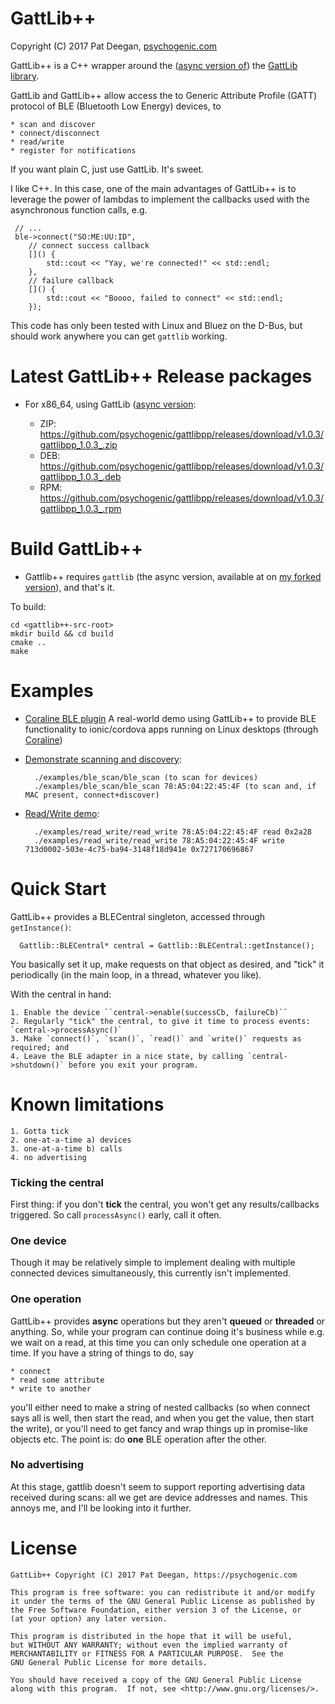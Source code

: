 GattLib++
=========

Copyright (C) 2017 Pat Deegan, [psychogenic.com](https://psychogenic.com)

GattLib++ is a C++ wrapper around the ([async version of](https://github.com/psychogenic/gattlib "async version")) the [GattLib library](https://github.com/labapart/gattlib "GattLib library").

GattLib and GattLib++ allow access the to Generic Attribute Profile (GATT) protocol of BLE (Bluetooth Low Energy) devices, to 
	
	* scan and discover
	* connect/disconnect
	* read/write
	* register for notifications


If you want plain C, just use GattLib. It's sweet.  

I like C++.  In this case, one of the main advantages of GattLib++ is to leverage the power of lambdas to implement the callbacks used with the asynchronous function calls, e.g.

```
 // ...
 ble->connect("SO:ME:UU:ID",
	// connect success callback
	[]() {
		std::cout << "Yay, we're connected!" << std::endl;
	},
	// failure callback
	[]() {
		std::cout << "Boooo, failed to connect" << std::endl;
	});

```

This code has only been tested with Linux and Bluez on the D-Bus, but should work anywhere you can get `gattlib` working.  





Latest GattLib++ Release packages
=================================

* For x86_64, using GattLib ([async version](https://github.com/psychogenic/gattlib ):


    - ZIP: <https://github.com/psychogenic/gattlibpp/releases/download/v1.0.3/gattlibpp_1.0.3_.zip>
    - DEB: <https://github.com/psychogenic/gattlibpp/releases/download/v1.0.3/gattlibpp_1.0.3_.deb>
    - RPM: <https://github.com/psychogenic/gattlibpp/releases/download/v1.0.3/gattlibpp_1.0.3_.rpm>



Build GattLib++
===============

* Gattlib++ requires `gattlib` (the async version, available at on [my forked version](https://github.com/psychogenic/gattlib)), and that's it.

To build:

```
cd <gattlib++-src-root>
mkdir build && cd build
cmake ..
make
```


Examples
========


* [Coraline BLE plugin](https://github.com/psychogenic/coraline-plugin-ble-central)
A real-world demo using GattLib++ to provide BLE functionality to ionic/cordova apps running on Linux desktops (through [Coraline](https://coraline.psychogenic.com/))


* [Demonstrate scanning and discovery](/examples/ble_scan/ble_scan.cpp):

        ./examples/ble_scan/ble_scan (to scan for devices)
        ./examples/ble_scan/ble_scan 78:A5:04:22:45:4F (to scan and, if MAC present, connect+discover)
        

* [Read/Write demo](/examples/read_write/read_write.cpp):

        ./examples/read_write/read_write 78:A5:04:22:45:4F read 0x2a28 
        ./examples/read_write/read_write 78:A5:04:22:45:4F write 713d0002-503e-4c75-ba94-3148f18d941e 0x727170696867


Quick Start
===========

GattLib++ provides a BLECentral singleton, accessed through `getInstance()`:

```
  Gattlib::BLECentral* central = Gattlib::BLECentral::getInstance();
```

You basically set it up, make requests on that object as desired, and "tick" it periodically (in the main loop, in a thread, whatever you like).

With the central in hand: 

	1. Enable the device ``central->enable(successCb, failureCb)``
	2. Regularly "tick" the central, to give it time to process events: `central->processAsync()`
	3. Make `connect()`, `scan()`, `read()` and `write()` requests as required; and
	4. Leave the BLE adapter in a nice state, by calling `central->shutdown()` before you exit your program.



Known limitations
=================

	1. Gotta tick
	2. one-at-a-time a) devices
	3. one-at-a-time b) calls
	4. no advertising
	
### Ticking the central
First thing: if you don't **tick** the central, you won't get any results/callbacks triggered.  So call `processAsync()` early, call it often.


### One device
Though it may be relatively simple to implement dealing with multiple connected devices simultaneously, this currently isn't implemented.

### One operation
GattLib++ provides **async** operations but they aren't __queued__ or __threaded__ or anything.  So, while your program can continue doing it's business while e.g. we wait on a read, at this time you can only schedule one operation at a time.  If you have a string of things to do, say

	* connect
	* read some attribute
	* write to another

you'll either need to make a string of nested callbacks (so when connect says all is well, then start the read, and when you get the value, then start the write), or you'll need to get fancy and wrap things up in promise-like objects etc.  The point is: do **one** BLE operation after the other.

### No advertising
At this stage, gattlib doesn't seem to support reporting advertising data received during scans: all we get are device addresses and names.  This annoys me, and I'll be looking into it further.

License
=======

	GattLib++ Copyright (C) 2017 Pat Deegan, https://psychogenic.com
   
    This program is free software: you can redistribute it and/or modify
    it under the terms of the GNU General Public License as published by
    the Free Software Foundation, either version 3 of the License, or
    (at your option) any later version.

    This program is distributed in the hope that it will be useful,
    but WITHOUT ANY WARRANTY; without even the implied warranty of
    MERCHANTABILITY or FITNESS FOR A PARTICULAR PURPOSE.  See the
    GNU General Public License for more details.

    You should have received a copy of the GNU General Public License
    along with this program.  If not, see <http://www.gnu.org/licenses/>.

